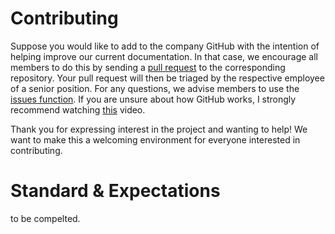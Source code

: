 # Contributing
Suppose you would like to add to the company GitHub with the intention of helping improve our current documentation. In that case, we encourage all members to do this by sending a [pull request](https://github.com/NASA-Protocol-Exploits/handbook/pulls) to the corresponding repository. Your pull request will then be triaged by the respective employee of a senior position. For any questions, we advise members to use the [issues function](https://github.com/NASA-Protocol-Exploits/handbook/issues). If you are unsure about how GitHub works, I strongly recommend watching [this](https://www.youtube.com/watch?v=RGOj5yH7evk&ab_channel=freeCodeCamp.org) video.

Thank you for expressing interest in the project and wanting to help! We want to make this a welcoming environment for everyone interested in contributing.

# Standard & Expectations
to be compelted. 

